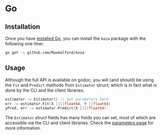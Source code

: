 # Go

## Installation

Once you have [installed Go](https://golang.org/dl/), you can install the `koza` package with the following one-liner.

```sh
go get -u github.com/MaxHalford/koza
```

## Usage

Although the full API is available on godoc, you will (and should) be using the `Fit` and `Predict` methods from `Estimator` struct; which is in fact what is done by the CLI and the client libraries.

```go
estimator := Estimator{} // Set parameters here
err := estimator.Fit(X [][]float64, Y []float64)
yPred, err := estimator.Predict(X [][]float64)
```

The `Estimator` struct fields has many fields you can set, most of which are accessible via the CLI and client libraries. Check the [parameters page](training-parameters.md) for more information.
